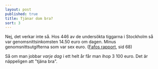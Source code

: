 ```yaml
---
layout: post
published: true
title: Tjänar dom bra?
sort: 3
---
```







Nej, det verkar inte så. Hos 446 av de undersökta tiggarna i Stockholm så var genomsnittsinkomsten 14.50 euro om dagen. Minus genomsnittsutgifterna som var sex euro. ([Fafos rapport](http://www.fafo.no/images/pub/2015/954-innmat-trykk.pdf "Fafo - When poverty meets affluence"), sid 68)

Så om man jobbar _varje dag_ i ett helt år får man ihop 3 100 euro. Det är näppeligen att "tjäna bra".
